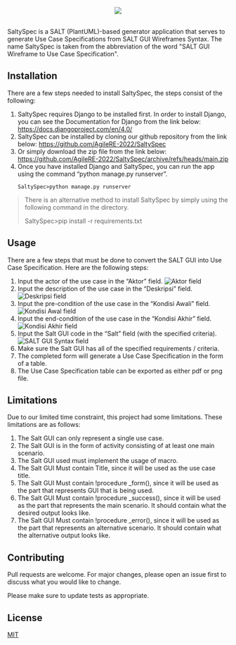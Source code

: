 

<p align="center">
  <img src="https://cdn.discordapp.com/attachments/778081243434582019/977044423043063858/logo-name.png">
</p>
<br>
SaltySpec is a SALT (PlantUML)-based generator application that serves to generate Use Case Specifications from SALT GUI Wireframes Syntax. The name SaltySpec is taken from the abbreviation of the word "SALT GUI Wireframe to Use Case Specification".


## Installation

There are a few steps needed to install SaltySpec, the steps consist of the following:

1. SaltySpec requires Django to be installed first. In order to install Django, you can see the Documentation for Django from the link below:
   https://docs.djangoproject.com/en/4.0/
2. SaltySpec can be installed by cloning our github repository from the link below:
   https://github.com/AgileRE-2022/SaltySpec
3. Or simply download the zip file from the link below:
   https://github.com/AgileRE-2022/SaltySpec/archive/refs/heads/main.zip
4. Once you have installed Django and SaltySpec, you can run the app using the command “python manage.py runserver”.
   ```
   SaltySpec>python manage.py runserver
   ```

> There is an alternative method to install SaltySpec by simply using
> the following command in the directory.
> 
> SaltySpec>pip install -r requirements.txt


## Usage

There are a few steps that must be done to convert the SALT GUI into Use Case Specification. Here are the following steps:

1. Input the actor of the use case in the “Aktor” field.
   ![Aktor field](https://lh3.googleusercontent.com/PNqv3dUg4mXLWlOizvkXI8bCSqIiYog63oI6HDypAJPZMrbiK_BcVz1OMyy1Ce-YvJ6fAansqr-Btw40ZqYtIdIjXkcwmtaGVx30Hr6fbCXmXLLBzVrDXQQUROGGBoU1vCrbdmxjWtAlD3ymKw)
2. Input the description of the use case in the “Deskripsi” field.
   ![Deskripsi field](https://lh6.googleusercontent.com/9rFPBZQHHVcaI9NC0892pxjFgXbuchrrrXy752hwQucQNQwKSgoa6S8WYDQ6a3QvRlaD56F_HQgMzfUU7-pZ_Pw83JzalDnRb7QsFGut658JPhhA0w7H_HIjVEVRDI2A3UMkYz3JYl-xw2wJxA)
3. Input the pre-condition of the use case in the “Kondisi Awali” field.
   ![Kondisi Awal field](https://lh3.googleusercontent.com/AJdBzqBc-IsqA-AaU4sZB4PatK8t0Z6ZafcilAD8Vm51ya-vM7uKCREZGF3wMIJdFcYqr0ILMeDPUEGdFr1rRWYwMauM1sDsuvc-43ztD-mfWsZoIPdaZh3S9g6LTgCBYBlYYLMEwaZQBER-1Q)
4. Input the end-condition of the use case in the “Kondisi Akhir” field.
   ![Kondisi Akhir field](https://lh4.googleusercontent.com/I4MurFkzmk10oHyBzajD5fVa7b-rAiqUjTsel7MANPSFJl1lzEP3SCspIVx499gk5do9zObFapNAVsrvwmg6ezeHKXtW6FQzew0sfGP8g5ghRAZZ0wPWSZ2UPkNg630Ls8DWSyUd_K7mJn6SwQ)
5. Input the Salt GUI code in the “Salt” field (with the specified criteria).
   ![SALT GUI Syntax field](https://lh5.googleusercontent.com/W9l2HEdPCjlWiR1gCyD2LL7XsAm_0oeb9dI1pFOMgqXqHrJd4Tfi7xgumYUtdUXSOGd-aX9gWdXtUznvlmWB4E6a2IreWd0BDy9L9QOGlHOeNDVw-tfRT_xh4pZBQ1TnivGWvrqrxLDyatgoPA)
6. Make sure the Salt GUI has all of the specified requirements / criteria.
7. The completed form will generate a Use Case Specification in the form of a table.
8. The Use Case Specification table can be exported as either pdf or png file.

## Limitations
Due to our limited time constraint, this project had some limitations. These limitations are as follows:

1. The Salt GUI can only represent a single use case.
2. The Salt GUI is in the form of activity consisting of at least one main scenario.
3. The Salt GUI used must implement the usage of macro.
4. The Salt GUI Must contain Title, since it will be used as the use case title.
5. The Salt GUI Must contain !procedure _form(), since it will be used as the part that represents GUI that is being used.
6. The Salt GUI Must contain !procedure _success(), since it will be used as the part that represents the main scenario. It should contain what the desired output looks like.
7. The Salt GUI Must contain !procedure _error(), since it will be used as the part that represents an alternative scenario. It should contain what the alternative output looks like.

## Contributing
Pull requests are welcome. For major changes, please open an issue first to discuss what you would like to change.

Please make sure to update tests as appropriate.

## License
[MIT](https://choosealicense.com/licenses/mit/)
